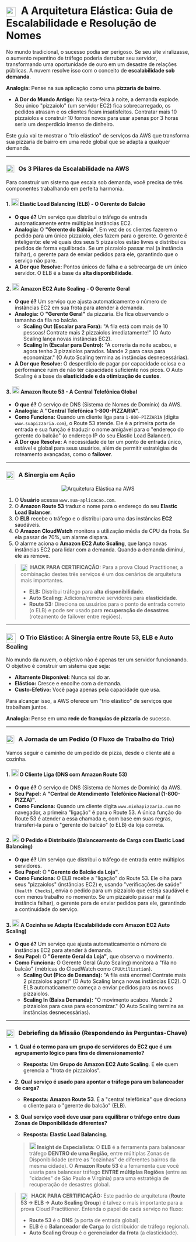 # <img src="https://api.iconify.design/mdi/arrow-expand-all.svg?color=currentColor" width="26" style="vertical-align:middle; margin-right:8px;" /> A Arquitetura Elástica: Guia de Escalabilidade e Resolução de Nomes

No mundo tradicional, o sucesso podia ser perigoso. Se seu site viralizasse, o aumento repentino de tráfego poderia derrubar seu servidor, transformando uma oportunidade de ouro em um desastre de relações públicas. A nuvem resolve isso com o conceito de **escalabilidade sob demanda**.

**Analogia:** Pense na sua aplicação como uma **pizzaria de bairro**.
* **A Dor do Mundo Antigo:** Na sexta-feira à noite, a demanda explode. Seu único "pizzaiolo" (um servidor EC2) fica sobrecarregado, os pedidos atrasam e os clientes ficam insatisfeitos. Contratar mais 10 pizzaiolos e construir 10 fornos novos para usar apenas por 3 horas seria um desperdício imenso de dinheiro.

Este guia vai te mostrar o "trio elástico" de serviços da AWS que transforma sua pizzaria de bairro em uma rede global que se adapta a qualquer demanda.

---

### <img src="https://api.iconify.design/mdi/creation.svg?color=currentColor" width="22" style="vertical-align:middle; margin-right:8px;" /> Os 3 Pilares da Escalabilidade na AWS

Para construir um sistema que escala sob demanda, você precisa de três componentes trabalhando em perfeita harmonia.

#### 1. <img src="https://api.iconify.design/logos/aws-elb.svg?color=currentColor" width="20" /> Elastic Load Balancing (ELB) - O Gerente do Balcão
* **O que é?** Um serviço que distribui o tráfego de entrada automaticamente entre múltiplas instâncias EC2.
* **Analogia:** O **"Gerente do Balcão"**. Em vez de os clientes fazerem o pedido para um único pizzaiolo, eles fazem para o gerente. O gerente é inteligente: ele vê quais dos seus 5 pizzaiolos estão livres e distribui os pedidos de forma equilibrada. Se um pizzaiolo passar mal (a instância falhar), o gerente para de enviar pedidos para ele, garantindo que o serviço não pare.
* **A Dor que Resolve:** Pontos únicos de falha e a sobrecarga de um único servidor. O ELB é a base da **alta disponibilidade**.

#### 2. <img src="https://api.iconify.design/logos/aws-auto-scaling.svg?color=currentColor" width="20" /> Amazon EC2 Auto Scaling - O Gerente Geral
* **O que é?** Um serviço que ajusta automaticamente o número de instâncias EC2 em sua frota para atender à demanda.
* **Analogia:** O **"Gerente Geral"** da pizzaria. Ele fica observando o tamanho da fila no balcão.
    * **Scaling Out (Escalar para Fora):** "A fila está com mais de 10 pessoas! Contrate mais 2 pizzaiolos imediatamente!" (O Auto Scaling lança novas instâncias EC2).
    * **Scaling In (Escalar para Dentro):** "A correria da noite acabou, e agora tenho 3 pizzaiolos parados. Mande 2 para casa para economizar." (O Auto Scaling termina as instâncias desnecessárias).
* **A Dor que Resolve:** O desperdício de pagar por capacidade ociosa e a performance ruim de não ter capacidade suficiente nos picos. O Auto Scaling é a base da **elasticidade e da otimização de custos**.

#### 3. <img src="https://api.iconify.design/logos/aws-route-53.svg?color=currentColor" width="20" /> Amazon Route 53 - A Central Telefônica Global
* **O que é?** O serviço de DNS (Sistema de Nomes de Domínio) da AWS.
* **Analogia:** A **"Central Telefônica 1-800-PIZZARIA"**.
* **Como Funciona:** Quando um cliente liga para `1-800-PIZZARIA` (digita `www.suapizzaria.com`), o Route 53 atende. Ele é a primeira porta de entrada e sua função é traduzir o nome amigável para o "endereço do gerente do balcão" (o endereço IP do seu Elastic Load Balancer).
* **A Dor que Resolve:** A necessidade de ter um ponto de entrada único, estável e global para seus usuários, além de permitir estratégias de roteamento avançadas, como o **failover**.

---

### <img src="https://api.iconify.design/mdi/sitemap-outline.svg?color=currentColor" width="22" style="vertical-align:middle; margin-right:8px;" /> A Sinergia em Ação

<p align="center">
<img src="https://i.imgur.com/g8e1sR7.png" alt="Arquitetura Elástica na AWS" />
</p>

1.  O **Usuário** acessa `www.sua-aplicacao.com`.
2.  O **Amazon Route 53** traduz o nome para o endereço do seu **Elastic Load Balancer**.
3.  O **ELB** recebe o tráfego e o distribui para uma das instâncias **EC2** saudáveis.
4.  O **Amazon CloudWatch** monitora a utilização média de CPU da frota. Se ela passar de 70%, um alarme dispara.
5.  O alarme aciona o **Amazon EC2 Auto Scaling**, que lança novas instâncias EC2 para lidar com a demanda. Quando a demanda diminui, ele as remove.

> **<img src="https://api.iconify.design/mdi/star-four-points.svg?color=currentColor" width="18" style="vertical-align:middle; margin-right:5px;" /> HACK PARA CERTIFICAÇÃO:** Para a prova Cloud Practitioner, a combinação destes três serviços é um dos cenários de arquitetura mais importantes.
> * **ELB:** Distribui tráfego para **alta disponibilidade**.
> * **Auto Scaling:** Adiciona/remove servidores para **elasticidade**.
> * **Route 53:** Direciona os usuários para o ponto de entrada correto (o ELB) e pode ser usado para **recuperação de desastres** (roteamento de failover entre regiões).

---

### <img src="https://api.iconify.design/mdi/sitemap-outline.svg?color=currentColor" width="26" style="vertical-align:middle; margin-right:8px;" /> O Trio Elástico: A Sinergia entre Route 53, ELB e Auto Scaling

No mundo da nuvem, o objetivo não é apenas ter um servidor funcionando. O objetivo é construir um sistema que seja:
* **Altamente Disponível:** Nunca sai do ar.
* **Elástico:** Cresce e encolhe com a demanda.
* **Custo-Efetivo:** Você paga apenas pela capacidade que usa.

Para alcançar isso, a AWS oferece um "trio elástico" de serviços que trabalham juntos.

**Analogia:** Pense em uma **rede de franquias de pizzaria** de sucesso.

---

### <img src="https://api.iconify.design/mdi/creation.svg?color=currentColor" width="22" style="vertical-align:middle; margin-right:8px;" /> A Jornada de um Pedido (O Fluxo de Trabalho do Trio)

Vamos seguir o caminho de um pedido de pizza, desde o cliente até a cozinha.

#### 1. <img src="https://api.iconify.design/logos/aws-route-53.svg?color=currentColor" width="20" /> O Cliente Liga (DNS com Amazon Route 53)
* **O que é?** O serviço de DNS (Sistema de Nomes de Domínio) da AWS.
* **Seu Papel:** A **"Central de Atendimento Telefônico Nacional (1-800-PIZZA)"**.
* **Como Funciona:** Quando um cliente digita `www.minhapizzaria.com` no navegador, a primeira "ligação" é para o Route 53. A única função do Route 53 é atender a essa chamada e, com base em suas regras, transferi-la para o "gerente do balcão" (o ELB) da loja correta.

#### 2. <img src="https://api.iconify.design/logos/aws-elb.svg?color=currentColor" width="20" /> O Pedido é Distribuído (Balanceamento de Carga com Elastic Load Balancing)
* **O que é?** Um serviço que distribui o tráfego de entrada entre múltiplos servidores.
* **Seu Papel:** O **"Gerente do Balcão da Loja"**.
* **Como Funciona:** O ELB recebe a "ligação" do Route 53. Ele olha para seus "pizzaiolos" (instâncias EC2) e, usando "verificações de saúde" (`Health Checks`), envia o pedido para um pizzaiolo que esteja saudável e com menos trabalho no momento. Se um pizzaiolo passar mal (a instância falhar), o gerente para de enviar pedidos para ele, garantindo a continuidade do serviço.

#### 3. <img src="https://api.iconify.design/logos/aws-auto-scaling.svg?color=currentColor" width="20" /> A Cozinha se Adapta (Escalabilidade com Amazon EC2 Auto Scaling)
* **O que é?** Um serviço que ajusta automaticamente o número de instâncias EC2 para atender à demanda.
* **Seu Papel:** O **"Gerente Geral da Loja"**, que observa o movimento.
* **Como Funciona:** O Gerente Geral (Auto Scaling) monitora a "fila no balcão" (métricas do CloudWatch como `CPUUtilization`).
    * **Scaling Out (Pico de Demanda):** "A fila está enorme! Contrate mais 2 pizzaiolos agora!" (O Auto Scaling lança novas instâncias EC2). O ELB automaticamente começa a enviar pedidos para os novos pizzaiolos.
    * **Scaling In (Baixa Demanda):** "O movimento acabou. Mande 2 pizzaiolos para casa para economizar." (O Auto Scaling termina as instâncias desnecessárias).

---

### <img src="https://api.iconify.design/mdi/comment-question-outline.svg?color=currentColor" width="22" style="vertical-align:middle; margin-right:8px;" /> Debriefing da Missão (Respondendo às Perguntas-Chave)

* **1. Qual é o termo para um grupo de servidores do EC2 que é um agrupamento lógico para fins de dimensionamento?**
    * **Resposta:** Um **Grupo do Amazon EC2 Auto Scaling**. É ele quem gerencia a "frota de pizzaiolos".

* **2. Qual serviço é usado para apontar o tráfego para um balanceador de carga?**
    * **Resposta:** **Amazon Route 53**. É a "central telefônica" que direciona o cliente para o "gerente do balcão" (ELB).

* **3. Qual serviço você deve usar para equilibrar o tráfego entre duas Zonas de Disponibilidade diferentes?**
    * **Resposta:** **Elastic Load Balancing**.
    > **<img src="https://api.iconify.design/mdi/lightbulb-on-outline.svg?color=currentColor" width="18" /> Insight de Especialista:** O **ELB** é a ferramenta para balancear tráfego **DENTRO de uma Região**, entre múltiplas Zonas de Disponibilidade (entre as "cozinhas" de diferentes bairros da mesma cidade). O **Amazon Route 53** é a ferramenta que você usaria para balancear tráfego **ENTRE múltiplas Regiões** (entre as "cidades" de São Paulo e Virgínia) para uma estratégia de recuperação de desastres global.

> **<img src="https://api.iconify.design/mdi/star-four-points.svg?color=currentColor" width="18" style="vertical-align:middle; margin-right:8px;" /> HACK PARA CERTIFICAÇÃO:** Este padrão de arquitetura (**Route 53 -> ELB -> Auto Scaling Group**) é talvez o mais importante para a prova Cloud Practitioner. Entenda o papel de cada serviço no fluxo:
> * **Route 53** é o **DNS** (a porta de entrada global).
> * **ELB** é o **Balanceador de Carga** (o distribuidor de tráfego regional).
> * **Auto Scaling Group** é o **gerenciador da frota** (a elasticidade).